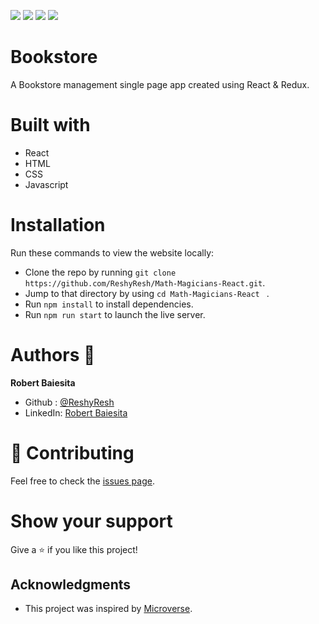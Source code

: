 ![](https://img.shields.io/badge/Microverse-blueviolet)
![](https://img.shields.io/badge/HTML-red)
![](https://img.shields.io/badge/JavaScript-yellow)
![](https://img.shields.io/badge/React-blue)

# Bookstore
A Bookstore management single page app created using React & Redux.

# Built with
  - React
  - HTML
  - CSS
  - Javascript


# Installation 

Run these commands to view the website locally:
  - Clone the repo by running `git clone https://github.com/ReshyResh/Math-Magicians-React.git`.
  - Jump to that directory by using `cd Math-Magicians-React ` .
  - Run `npm install` to install dependencies.
  - Run `npm run start` to launch the live server.

# Authors 👤
**Robert Baiesita**
  - Github : [@ReshyResh](https://github.com/ReshyResh/)
  - LinkedIn: [Robert Baiesita](https://www.linkedin.com/in/reshyresh/)


# 🤝 Contributing

Feel free to check the [issues page](https://github.com/ReshyResh/Capstone-Javascript-APIs/issues/).

# Show your support

Give a ⭐️ if you like this project!

## Acknowledgments
- This project was inspired by [Microverse](https://www.microverse.org/?grsf=w9rx3c).
